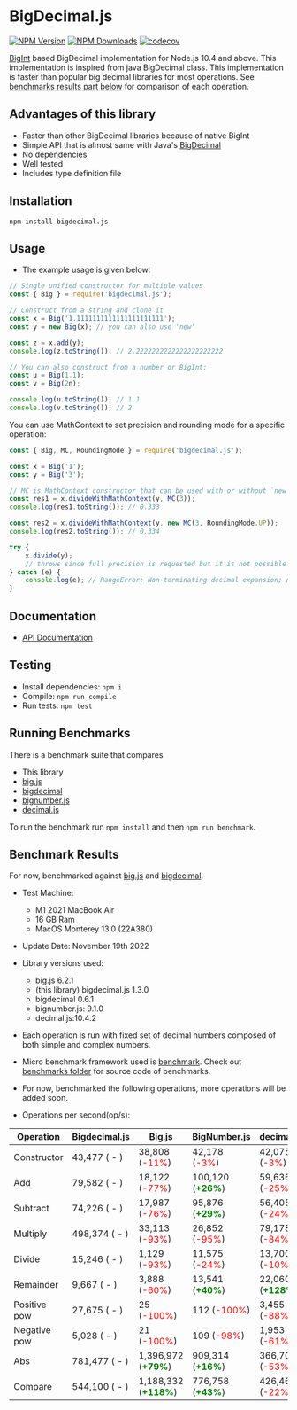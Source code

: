 # BigDecimal.js

[![NPM Version][npm-image]][npm-url]
[![NPM Downloads][downloads-image]][downloads-url]
[![codecov](https://codecov.io/gh/srknzl/bigdecimal.js/branch/main/graph/badge.svg?token=Y9PL8TFV2L)](https://codecov.io/gh/srknzl/bigdecimal.js)

[BigInt](https://developer.mozilla.org/en-US/docs/Web/JavaScript/Reference/Global_Objects/BigInt) based BigDecimal implementation for Node.js 10.4 and above.
This implementation is inspired from java BigDecimal class. This implementation is faster than popular big decimal libraries for most operations.
See [benchmarks results part below](https://github.com/srknzl/bigdecimal.js#benchmark-results) for comparison of each operation.

## Advantages of this library

* Faster than other BigDecimal libraries because of native BigInt
* Simple API that is almost same with Java's [BigDecimal](https://docs.oracle.com/en/java/javase/16/docs/api/java.base/java/math/BigDecimal.html)
* No dependencies
* Well tested
* Includes type definition file

## Installation

```
npm install bigdecimal.js
```

## Usage

* The example usage is given below:

```javascript
// Single unified constructor for multiple values
const { Big } = require('bigdecimal.js');

// Construct from a string and clone it
const x = Big('1.1111111111111111111111');
const y = new Big(x); // you can also use 'new'

const z = x.add(y);
console.log(z.toString()); // 2.2222222222222222222222

// You can also construct from a number or BigInt:
const u = Big(1.1);
const v = Big(2n);

console.log(u.toString()); // 1.1
console.log(v.toString()); // 2
```

You can use MathContext to set precision and rounding mode for a specific operation:

```javascript
const { Big, MC, RoundingMode } = require('bigdecimal.js');

const x = Big('1');
const y = Big('3');

// MC is MathContext constructor that can be used with or without `new`
const res1 = x.divideWithMathContext(y, MC(3)); 
console.log(res1.toString()); // 0.333

const res2 = x.divideWithMathContext(y, new MC(3, RoundingMode.UP));
console.log(res2.toString()); // 0.334

try {
    x.divide(y);
    // throws since full precision is requested but it is not possible
} catch (e) {
    console.log(e); // RangeError: Non-terminating decimal expansion; no exact representable decimal result.
}
```
## Documentation

* [API Documentation](https://srknzl.github.io/bigdecimal.js)

## Testing

* Install dependencies: `npm i`
* Compile: `npm run compile`
* Run tests: `npm test`

## Running Benchmarks

There is a benchmark suite that compares

* This library
* [big.js](https://github.com/MikeMcl/big.js)
* [bigdecimal](https://github.com/iriscouch/bigdecimal.js)
* [bignumber.js](https://github.com/MikeMcl/bignumber.js)
* [decimal.js](https://github.com/MikeMcl/decimal.js)

To run the benchmark run `npm install` and then `npm run benchmark`.

## Benchmark Results

For now, benchmarked against [big.js](https://www.npmjs.com/package/big.js) and [bigdecimal](https://www.npmjs.com/package/bigdecimal).

* Test Machine:
  * M1 2021 MacBook Air 
  * 16 GB Ram
  * MacOS Monterey 13.0 (22A380)
* Update Date: November 19th 2022
* Library versions used:  
    * big.js 6.2.1
    * (this library) bigdecimal.js 1.3.0
    * bigdecimal 0.6.1
    * bignumber.js: 9.1.0
    * decimal.js:10.4.2

* Each operation is run with fixed set of decimal numbers composed of both simple and complex numbers.
* Micro benchmark framework used is [benchmark](https://www.npmjs.com/package/benchmark). Check out [benchmarks folder](https://github.com/srknzl/bigdecimal.js/tree/main/benchmarks) for source code of benchmarks.
* For now, benchmarked the following operations, more operations will be added soon.
* Operations per second(op/s):

| Operation | Bigdecimal.js | Big.js | BigNumber.js | decimal.js | GWTBased |
| --- | --- | --- | --- | --- | --- |
| Constructor | 43,477 ( - ) | 38,808 (<span style="color:red">-11%</span>) | 42,178 (<span style="color:red">-3%</span>) | 42,075 (<span style="color:red">-3%</span>) | 2,812 (<span style="color:red">-94%</span>) |
| Add | 79,582 ( - ) | 18,122 (<span style="color:red">-77%</span>) | 100,120 (<span style="color:green">**+26%**</span>) | 59,636 (<span style="color:red">-25%</span>) | 89 (<span style="color:red">-100%</span>) |
| Subtract | 74,226 ( - ) | 17,987 (<span style="color:red">-76%</span>) | 95,876 (<span style="color:green">**+29%**</span>) | 56,405 (<span style="color:red">-24%</span>) | 89 (<span style="color:red">-100%</span>) |
| Multiply | 498,374 ( - ) | 33,113 (<span style="color:red">-93%</span>) | 26,852 (<span style="color:red">-95%</span>) | 79,178 (<span style="color:red">-84%</span>) | 2,695 (<span style="color:red">-99%</span>) |
| Divide | 15,246 ( - ) | 1,129 (<span style="color:red">-93%</span>) | 11,575 (<span style="color:red">-24%</span>) | 13,700 (<span style="color:red">-10%</span>) | 673 (<span style="color:red">-96%</span>) |
| Remainder | 9,667 ( - ) | 3,888 (<span style="color:red">-60%</span>) | 13,541 (<span style="color:green">**+40%**</span>) | 22,060 (<span style="color:green">**+128%**</span>) | 2,585 (<span style="color:red">-73%</span>) |
| Positive pow | 27,675 ( - ) | 25 (<span style="color:red">-100%</span>) | 112 (<span style="color:red">-100%</span>) | 3,455 (<span style="color:red">-88%</span>) | 6 (<span style="color:red">-100%</span>) |
| Negative pow | 5,028 ( - ) | 21 (<span style="color:red">-100%</span>) | 109 (<span style="color:red">-98%</span>) | 1,953 (<span style="color:red">-61%</span>) | 276 (<span style="color:red">-95%</span>) |
| Abs | 781,477 ( - ) | 1,396,972 (<span style="color:green">**+79%**</span>) | 909,314 (<span style="color:green">**+16%**</span>) | 366,702 (<span style="color:red">-53%</span>) | 14,010 (<span style="color:red">-98%</span>) |
| Compare | 544,100 ( - ) | 1,188,332 (<span style="color:green">**+118%**</span>) | 776,758 (<span style="color:green">**+43%**</span>) | 426,463 (<span style="color:red">-22%</span>) | 1,004,854 (<span style="color:green">**+85%**</span>) |

[npm-image]: https://img.shields.io/npm/v/bigdecimal.js.svg
[npm-url]: https://npmjs.org/package/bigdecimal.js
[downloads-image]: https://img.shields.io/npm/dm/bigdecimal.js.svg
[downloads-url]: https://npmcharts.com/compare/bigdecimal.js?minimal=true
